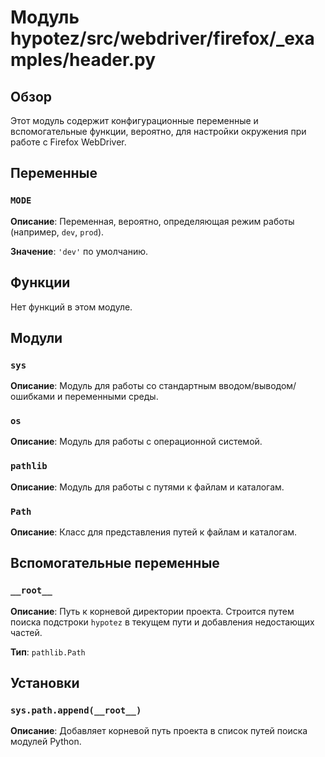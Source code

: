 # Модуль hypotez/src/webdriver/firefox/_examples/header.py

## Обзор

Этот модуль содержит конфигурационные переменные и вспомогательные функции, вероятно, для настройки окружения при работе с Firefox WebDriver.

## Переменные

### `MODE`

**Описание**:  Переменная, вероятно, определяющая режим работы (например, `dev`, `prod`).

**Значение**: `'dev'` по умолчанию.


## Функции

Нет функций в этом модуле.


## Модули

### `sys`

**Описание**:  Модуль для работы со стандартным вводом/выводом/ошибками и переменными среды.

### `os`

**Описание**: Модуль для работы с операционной системой.

### `pathlib`

**Описание**: Модуль для работы с путями к файлам и каталогам.

### `Path`

**Описание**: Класс для представления путей к файлам и каталогам.


## Вспомогательные переменные

### `__root__`

**Описание**:  Путь к корневой директории проекта. Строится путем поиска подстроки `hypotez` в текущем пути и добавления недостающих частей.

**Тип**: `pathlib.Path`


## Установки

### `sys.path.append(__root__)`

**Описание**: Добавляет корневой путь проекта в список путей поиска модулей Python.